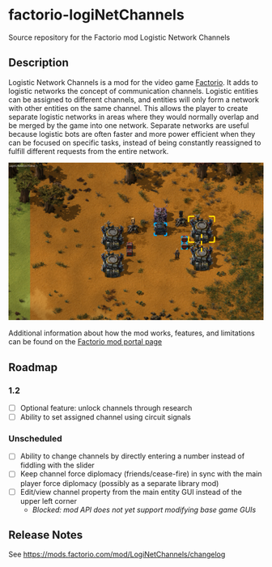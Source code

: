 # factorio-logiNetChannels
Source repository for the Factorio mod Logistic Network Channels

## Description

Logistic Network Channels is a mod for the video game [Factorio](https://factorio.com/).  It adds to logistic networks the concept of communication channels.  Logistic entities can be assigned to different channels, and entities will only form a network with other entities on the same channel.  This allows the player to create separate logistic networks in areas where they would normally overlap and be merged by the game into one network.  Separate networks are useful because logistic bots are often faster and more power efficient when they can be focused on specific tasks, instead of being constantly reassigned to fulfill different requests from the entire network.

![In this screenshot, the right roboports are in range of the left roboports, yet they are not on the same network.  This is because the right roboports are assigned to channel 1, while the left roboports are on channel 0.  The passive provider chests have the same configuration.](/screenshots/readme-1.png)

Additional information about how the mod works, features, and limitations can be found on the [Factorio mod portal page](https://mods.factorio.com/mod/LogiNetChannels)

## Roadmap

### 1.2
- [ ] Optional feature: unlock channels through research
- [ ] Ability to set assigned channel using circuit signals

### Unscheduled
- [ ] Ability to change channels by directly entering a number instead of fiddling with the slider
- [ ] Keep channel force diplomacy (friends/cease-fire) in sync with the main player force diplomacy (possibly as a separate library mod)
- [ ] Edit/view channel property from the main entity GUI instead of the upper left corner
    - _Blocked: mod API does not yet support modifying base game GUIs_

## Release Notes

See https://mods.factorio.com/mod/LogiNetChannels/changelog
